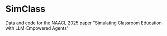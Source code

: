 # SimClass
Data and code for the NAACL 2025 paper "Simulating Classroom Education with LLM-Empowered Agents"
